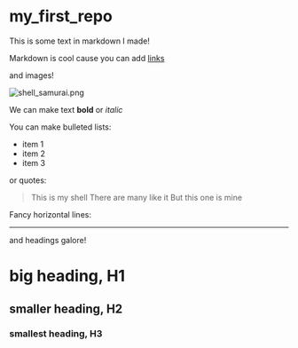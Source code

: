 # my_first_repo

This is some text in markdown I made! 

Markdown is cool cause you can add [links](https://shellsamurai.com)

and images!

![shell_samurai.png](samurai.png)

We can make text **bold** or *italic*

You can make bulleted lists:

- item 1 
- item 2 
- item 3

or quotes:

> This is my shell 
> There are many like it
> But this one is mine

Fancy horizontal lines:

---

and headings galore!

# big heading, H1
## smaller heading, H2
### smallest heading, H3
